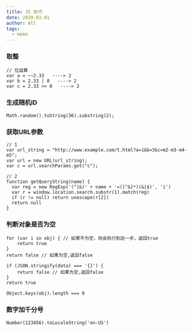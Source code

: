 ```yaml
---
title: JS 技巧
date: 2020-01-01
author: All
tags: 
  - memo
---
```


### 取整

    // 位运算
    var a = ~~2.33   ----> 2
    var b = 2.33 | 0   ----> 2
    var c = 2.33 >> 0   ----> 2

### 生成随机ID

    Math.random().toString(36).substring(2);

### 获取URL参数

    // 1
    var url_string = "http://www.example.com/t.html?a=1&b=3&c=m2-m3-m4-m5";
    var url = new URL(url_string);
    var c = url.searchParams.get("c");
    
    // 2
    function getQueryString(name) {
      var reg = new RegExp('(^|&)' + name + '=([^&]*)(&|$)', 'i')
      var r = window.location.search.substr(1).match(reg)
      if (r != null) return unescape(r[2])
      return null
    }

### 判断对象是否为空

    for (var i in obj) { // 如果不为空，则会执行到这一步，返回true
        return true
    }
    return false // 如果为空,返回false
    
    if (JSON.stringify(data) === '{}') {
        return false // 如果为空,返回false
    }
    return true
    
    Object.keys(obj).length === 0

### 数字加千分号

    Number(123456).toLocaleString('en-US')
